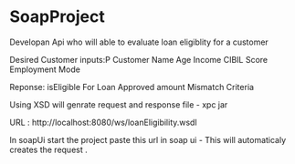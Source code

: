 # SoapProject

Developan Api who will able to evaluate loan eligiblity for a customer

Desired Customer inputs:P
Customer Name
Age
Income
CIBIL Score
Employment Mode

Reponse:
isEligible For Loan
Approved amount
Mismatch Criteria


Using XSD will genrate request and response file - xpc jar


URL : http://localhost:8080/ws/loanEligibility.wsdl

In soapUi
start the project paste this url in soap ui - This will automaticaly creates the request .
